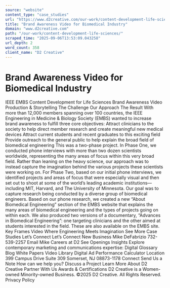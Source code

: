 ```yaml
---
source: "website"
content_type: "case_studies"
url: "https://www.d2creative.com/our-work/content-development-life-sciences/"
title: "Brand Awareness Video for Biomedical Industry"
domain: "www.d2creative.com"
path: "/our-work/content-development-life-sciences/"
scraped_time: "2025-09-06T13:53:09.043258"
url_depth: 2
word_count: 358
client_name: "D2 Creative"
---
```


# Brand Awareness Video for Biomedical Industry

IEEE EMBS Content Development for Life Sciences Brand Awareness Video Production & Storytelling The Challenge Our Approach The Result With more than 12,000 members spanning over 100 countries, the IEEE Engineering in Medicine & Biology Society (EMBS) wanted to increase brand awareness to fulfill three core objectives: Attract clinicians to the society to help direct member research and create meaningful new medical devices Attract current students and recent graduates to this exciting field Provide outreach to the general public to help explain the broad field of biomedical engineering This was a two-phase project. In Phase One, we conducted phone interviews with more than two dozen scientists worldwide, representing the many areas of focus within this very broad field. Rather than leaning on the heavy science, our approach was to instead capture the imagination behind the various projects these scientists were working on. For Phase Two, based on our initial phone interviews, we identified projects and areas of focus that were especially visual and then set out to shoot at some of the world’s leading academic institutions—including MIT, Harvard, and The University of Minnesota. Our goal was to capture research being conducted by a diverse group of biomedical engineers. Based on our phone research, we created a new “About Biomedical Engineering” section of the EMBS website that explains the many areas of biomedical engineering and the types of projects going on within each. We also produced two versions of a documentary, “Advances in Biomedical Engineering”: one targeting clinicians and the other aimed at students interested in the field. These are also available on the EMBS site. Key Frames Video Where Engineering Meets Imagination See More Case Studies Let’s Connect Let’s Connect New Business Mike DeFabrizio 732-539-2257 Email Mike Careers at D2 See Openings Insights Explore contemporary marketing and communications expertise: Digital Glossary Blog White Papers Video Library Digital Ad Performance Calculator Location 399 Campus Drive Suite 309 Somerset, NJ
08873-1178 Connect Send Us a Note How can we help you? Discuss a Project Learn More About D2 Creative Partner With Us Awards & Certifications D2 Creative is a Women-owned Minority-owned Business. ©2025 D2 Creative. All Rights Reserved. Privacy Policy